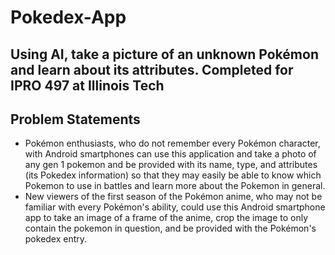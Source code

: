 # Pokedex-App
Using AI, take a picture of an unknown Pokémon and learn about its attributes. Completed for IPRO 497 at Illinois Tech
---
## Problem Statements
- Pokémon enthusiasts, who do not remember every Pokémon character, with Android smartphones can use this application and take a photo of any gen 1 pokemon and be provided with its name, type, and attributes (its Pokedex information) so that they may easily be able to know which Pokemon to use in battles and learn more about the Pokemon in general.
- New viewers of the first season of the Pokémon anime, who may not be familiar with every Pokémon's ability, could use this Android smartphone app to take an image of a frame of the anime, crop the image to only contain the pokemon in question, and be provided with the Pokémon's pokedex entry.
